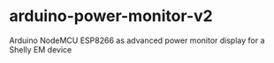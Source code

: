 # arduino-power-monitor-v2
Arduino NodeMCU ESP8266 as advanced power monitor display for a Shelly EM device
